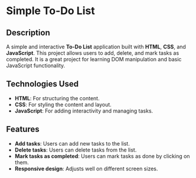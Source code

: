 # Simple To-Do List

## Description

A simple and interactive **To-Do List** application built with **HTML**, **CSS**, and **JavaScript**. This project allows users to add, delete, and mark tasks as completed. It is a great project for learning DOM manipulation and basic JavaScript functionality.

## Technologies Used

- **HTML**: For structuring the content.
- **CSS**: For styling the content and layout.
- **JavaScript**: For adding interactivity and managing tasks.

## Features

- **Add tasks**: Users can add new tasks to the list.
- **Delete tasks**: Users can delete tasks from the list.
- **Mark tasks as completed**: Users can mark tasks as done by clicking on them.
- **Responsive design**: Adjusts well on different screen sizes.
